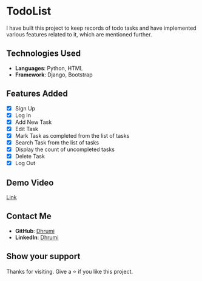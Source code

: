 # TodoList
I have built this project to keep records of todo tasks and have implemented various features related to it, which are mentioned further.

## Technologies Used
- **Languages**: Python, HTML
- **Framework**: Django, Bootstrap

## Features Added
- [x] Sign Up
- [x] Log In 
- [x] Add New Task
- [x] Edit Task
- [x] Mark Task as completed from the list of tasks
- [x] Search Task from the list of tasks
- [x] Display the count of uncompleted tasks
- [x] Delete Task
- [x] Log Out

## Demo Video
[Link](https://www.linkedin.com/posts/dhrumiprajapati_python-django-programming-activity-6956984712506540032-BptQ?utm_source=share&utm_medium=member_desktop)

## Contact Me
- **GitHub**: [Dhrumi](https://github.com/DhrumiPrajapati)
- **LinkedIn**: [Dhrumi](https://www.linkedin.com/in/dhrumiprajapati/)

## Show your support
Thanks for visiting. Give a ⭐️ if you like this project.
